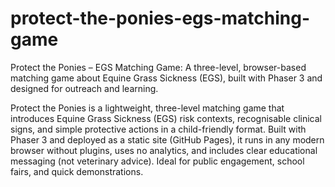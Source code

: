 # protect-the-ponies-egs-matching-game
Protect the Ponies – EGS Matching Game: A three-level, browser-based matching game about Equine Grass Sickness (EGS), built with Phaser 3 and designed for outreach and learning.

Protect the Ponies is a lightweight, three-level matching game that introduces Equine Grass Sickness (EGS) risk contexts, recognisable clinical signs, and simple protective actions in a child-friendly format. Built with Phaser 3 and deployed as a static site (GitHub Pages), it runs in any modern browser without plugins, uses no analytics, and includes clear educational messaging (not veterinary advice). Ideal for public engagement, school fairs, and quick demonstrations.
